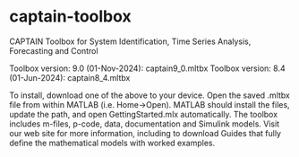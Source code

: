 # captain-toolbox
CAPTAIN Toolbox for System Identification, Time Series Analysis, Forecasting and Control

Toolbox version: 9.0 (01-Nov-2024): captain9_0.mltbx
Toolbox version: 8.4 (01-Jun-2024): captain8_4.mltbx

To install, download one of the above to your device. Open the saved .mltbx file from within MATLAB (i.e. Home->Open). MATLAB should install the files, update the path, and open GettingStarted.mlx automatically. The toolbox includes m-files, p-code, data, documentation and Simulink models. Visit our web site for more information, including to download Guides that fully define the mathematical models with worked examples.
